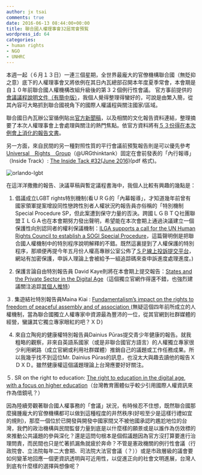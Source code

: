 ```yaml
---
author: jx tsai
comments: true
date: 2016-06-13 08:44:00+00:00
title: 聯合國人權理事會32屆常會預覧
wordpress_id: 64
categories:
- human rights
- NGO
- UNHRC
---
```


本週一起（６月１３日）一連三個星期，全世界最龐大的官僚機構聯合國（無貶抑之意）底下的人權理事會又將依例在其日內瓦總部召開本年度夏季常會，本會期是自１０年前聯合國人權機構改組升級後的第３２個例行性會議。 官方事前提供的[會議議程說明文件（有簡中版）](http://ap.ohchr.org/documents/dpage_e.aspx?si=A/HRC/32/1)，我個人覺得整理得蠻好的，可說是由繁入簡，從其內容可大略抓到聯合國視角下的國際人權議程與關注國家/區域。  
  
聯合國日內瓦辦公室循例貼出[官方新聞稿](http://www.unog.ch/unog/website/news_media.nsf/%28httpNewsByYear_en%29/D75B00616B44C918C1257FCC0026B4F3?OpenDocument&cntxt=98A53&cookielang=en)，以及相關的文化報告資料連結，整理摘要了本次人權理事會上會處理與關注的熱門焦點。依官方資料將有[５３份得在本次例會上消化的報告文書](http://www.ohchr.org/EN/HRBodies/HRC/RegularSessions/Session32/Pages/ListReports.aspx)。  
  
另一方面，來自民間的另一種對照性質的平行會議前預覧報告則是可以優先參考[Universal　Rights　Group](http://www.universal-rights.org/)（@URGthinktank）固定在會前發表的「內行報導」（Inside Track）: [The Inside Tack  #32(June 2016)](http://www.universal-rights.org/wp-content/uploads/2015/09/The_Inside_Track_06.06.2016v2.pdf)(pdf 格式)。  
  
![orlando-lgbt](https://www.jxtsai.info/blog/wp-content/uploads/2016/06/orlando-lgbt.jpeg)  
  
在這洋洋撒撒的報告、決議草稿與暫定議程書海中，我個人比較有興趣的幾點是：  
  
1. 倡議成立LGBT rights特別機制(看ＵＲＧ的「內幕報導」，才知道幾年前曾有國家領軍提案增設同性戀跨性別者人權狀況旳報告員亦俗稱的「特別機制Special Procedure SP，但此案遭到保守力量的否決。跨國ＬＧＢＴＱ社團聯盟ＩＬＧＡ也在本會期努力發出聲明，希望能在本次會期上通過決議建立一個保護性向別認同者的權利保議機制：[ILGA supports a call for the UN Human Rights Council to establish a SOGI Special Procedure](http://ilga.org/ilga-supports-call-un-human-rights-council-sogi-special-procedure)，這篇聲明倒是把聯合國人權機制中的特別程序說明解釋的不錯。既然這裏提到了人權保護的特別程序，那順便再提今年五月份人權高專辦公室公佈了[ＳＰ線上投訴提交平台](https://spsubmission.ohchr.org/)，網站有加密保護，申訴人理論上會被給予一組追踪碼來查申訴進度處理進度。)  
  
2. 保護言論自由特別報告員 David Kaye則將在本會期上提交報告：[States and the Private Sector in the Digital Age](https://freedex.org/new-report-on-freedom-of-expression-states-and-the-private-sector-in-the-digital-age/)（這個獨立官網作得還不錯，也強烈建議關注追踪[其個人推特](https://freedex.org/contact-us/)）  
  
３. 集遊結社特別報告員Maina Kiai : [Fundamentalism’s impact on the rights to freedom of peaceful assembly and of association ](http://freeassembly.net/reports/fundamentalism/)(無疑這個四年前所成立的人權機制，當為聯合國獨立人權專家中資源最為豐沛的一位，從其官網到社群媒體的經營，蠻讓其它獨立專家眼紅的吧？ＸＤ)  
  
4. 來自立陶宛的健康權特別報告員Dainius Pūras提交青少年健康的報告。就我粗略的觀察，非來自英語系國家（或是非聯合國官方語言）的人權獨立專家很少利用網路（成立官網或利用社群媒體）推銷自己的議題或工作任務成果。所以我幾乎找不到這位Mr. Dainius Pūras的訊息，也沒太大與趣去讀他的報告ＸＤＸＤ。雖然健康權這個議題理論上台灣應要好好關注。  
  
５. SR on the right to education: [The  right  to education in the  digital age,  with a  focus on  higher education](http://ap.ohchr.org/documents/dpage_e.aspx?si=A/HRC/32/37)（台灣教育團體似乎較少引用國際人權資訊來作為借鏡吼？）  
  
因為陸續旁觀著聯合國人權事務的「會議」狀況，有時候忍不住想，既然聯合國那麼擁腫龐大的官僚機構都可以做到這種程度的井然秩序(好啦至少是這樣行禮如宜的規則)，那麼一個位於已開發與開發中國家間又不被他國承認旳尷尬地位的台灣，我們的政治機構與民間監督力量到底是以什麼樣的願景或是以誰作為仿效標的來推動公共議題的參與深化？還是這問句根本是個假議題因為官方沒打算要進行治理問責，而民間也只是忙著抓漏魚就疲於奔命？不管是憲政機關的例行性會議（行政院會、立法院每年二大會期、司法院大法官會議（？））或是市政層級的議會要如何變革地回應一個更資訊透明與可近用性，以促進正向的社會文明進展，台灣人到底有什麼樣的選擇與想像呢？
